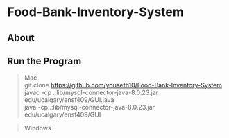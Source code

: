 # Food-Bank-Inventory-System

## About      


## Run the Program
> Mac      
git clone https://github.com/yousefh10/Food-Bank-Inventory-System       
javac -cp .:lib/mysql-connector-java-8.0.23.jar edu/ucalgary/ensf409/GUI.java        
java -cp .:lib/mysql-connector-java-8.0.23.jar edu/ucalgary/ensf409/GUI               
  
> Windows
